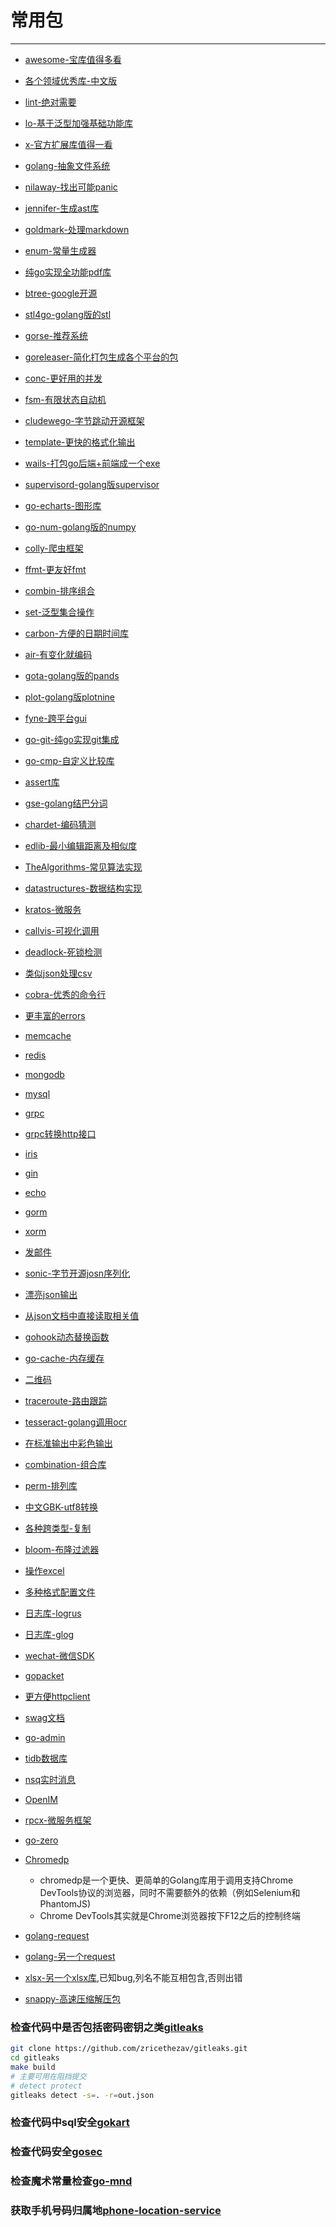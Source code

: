 # 常用包
<!-- toc --> 

***

* [awesome-宝库值得多看](https://github.com/avelino/awesome-go)
* [各个领域优秀库-中文版](https://github.com/jobbole/awesome-go-cn)
* [lint-绝对需要](github.com/golangci/golangci-lint)
* [lo-基于泛型加强基础功能库](https://github.com/samber/lo)
* [x-官方扩展库值得一看](https://pkg.go.dev/golang.org/x)
* [golang-抽象文件系统](https://github.com/spf13/afero)
* [nilaway-找出可能panic](https://github.com/uber-go/nilaway)
* [jennifer-生成ast库](https://github.com/dave/jennifer)
* [goldmark-处理markdown](https://github.com/yuin/goldmark)
* [enum-常量生成器](https://github.com/abice/go-enum)
* [纯go实现全功能pdf库](https://github.com/pdfcpu/pdfcpu)
* [btree-google开源](https://github.com/google/btree)
* [stl4go-golang版的stl](https://github.com/chen3feng/stl4go)
* [gorse-推荐系统](https://github.com/gorse-io/gorse)
* [goreleaser-简化打包生成各个平台的包](https://goreleaser.com/)
* [conc-更好用的并发](https://github.com/sourcegraph/conc)
* [fsm-有限状态自动机](https://github.com/looplab/fsm)
* [cludewego-字节跳动开源框架](https://github.com/cloudwego)
* [template-更快的格式化输出](https://github.com/valyala/quicktemplate)
* [wails-打包go后端+前端成一个exe](https://wails.app/)
* [supervisord-golang版supervisor](https://github.com/ochinchina/supervisord)
* [go-echarts-图形库](http://github.com/go-echarts/go-echarts/)
* [go-num-golang版的numpy](https://github.com/gonum/gonum)
* [colly-爬虫框架](https://github.com/gocolly/colly)
* [ffmt-更友好fmt](https://github.com/go-ffmt/ffmt/)
* [combin-排序组合](https://gonum.org/v1/gonum/stat/combin)
* [set-泛型集合操作](https://github.com/deckarep/golang-set)
* [carbon-方便的日期时间库](github.com/dromara/carbon/v2)
* [air-有变化就编码](https://github.com/cosmtrek/air)
* [gota-golang版的pands](https://github.com/go-gota/gota)
* [plot-golang版plotnine](https://github.com/gonum/plot)
* [fyne-跨平台gui](https://github.com/fyne-io/fyne)
* [go-git-纯go实现git集成](https://github.com/go-git/go-git)
* [go-cmp-自定义比较库](github.com/google/go-cmp)
* [assert库](https://github.com/stretchr/testify/assert)
* [gse-golang结巴分词](github.com/go-ego/gse)
* [chardet-编码猜测](https://github.com/saintfish/chardet)
* [edlib-最小编辑距离及相似度](https://github.com/hbollon/go-edlib)
* [TheAlgorithms-常见算法实现](https://github.com/TheAlgorithms/Go)
* [datastructures-数据结构实现](https://github.com/Workiva/go-datastructures)
* [kratos-微服务](https://go-kratos.dev)
* [callvis-可视化调用](https://github.com/ofabry/go-callvis)
* [deadlock-死锁检测](https://github.com/sasha-s/go-deadlock)
* [类似json处理csv](https://github.com/gocarina/gocsv)
* [cobra-优秀的命令行](https://github.com/spf13/cobra)
* [更丰富的errors](https://github.com/pkg/errors)
* [memcache](https://github.com/bradfitz/gomemcache/memcache)
* [redis](https://github.com/gomodule/redigo/redis)
* [mongodb](https://github.com/mongodb/mongo-go-driver)
* [mysql](github.com/go-sql-driver/mysql)
* [grpc](https://github.com/grpc/grpc-go/)
* [grpc转换http接口](https://grpc-ecosystem.github.io/grpc-gateway/)
* [iris](https://www.iris-go.com/)
* [gin](https://gin-gonic.com/)
* [echo](https://github.com/labstack/echo/)
* [gorm](https://github.com/go-gorm)
* [xorm](https://gitea.com/xorm/xorm)
* [发邮件](https://github.com/go-gomail/gomail)
* [sonic-字节开源josn序列化](https://github.com/bytedance/sonic)
* [漂亮json输出](https://github.com/hokaccha/go-prettyjson)
* [从json文档中直接读取相关值](https://github.com/tidwall/gjson)
* [gohook动态替换函数](https://github.com/brahma-adshonor/gohook)
* [go-cache-内存缓存](https://github.com/patrickmn/go-cache)
* [二维码](https://github.com/skip2/go-qrcode)
* [traceroute-路由跟踪](https://github.com/aeden/traceroute)
* [tesseract-golang调用ocr](https://github.com/otiai10/gosseract)
* [在标准输出中彩色输出](https://github.com/fatih/color)
* [combination-组合库](github.com/mxschmitt/golang-combinations)
* [perm-排列库](github.com/deltam/perm)
* [中文GBK-utf8转换](https://golang.org/x/text/encoding/simplifiedchinese)
* [各种跨类型-复制](https://github.com/jinzhu/copier)
* [bloom-布隆过滤器](https://github.com/bits-and-blooms/bloom)
* [操作excel](https://github.com/qax-os/excelize)
* [多种格式配置文件](https://github.com/spf13/viper)
* [日志库-logrus](https://github.com/sirupsen/logrus)
* [日志库-glog](https://github.com/golang/glog)
* [wechat-微信SDK](https://github.com/silenceper/wechat)
* [gopacket](https://github.com/google/gopacket)
* [更方便httpclient](https://github.com/go-resty/resty)
* [swag文档](https://github.com/swaggo/swag)
* [go-admin](https://github.com/GoAdminGroup/go-admin)
* [tidb数据库](https://github.com/pingcap/tidb)
* [nsq实时消息](https://github.com/nsqio/nsq)
* [OpenIM](https://github.com/OpenIMSDK/Open-IM-Server)
* [rpcx-微服务框架](https://github.com/smallnest/rpcx)
* [go-zero](https://go-zero.dev)
* [Chromedp](http://github.com/chromedp/chromedp)
  * chromedp是一个更快、更简单的Golang库用于调用支持Chrome DevTools协议的浏览器，同时不需要额外的依赖（例如Selenium和PhantomJS)
  * Chrome DevTools其实就是Chrome浏览器按下F12之后的控制终端

* [golang-request](https://github.com/carlmjohnson/requests)
* [golang-另一个request](https://github.com/monaco-io/request)
* [xlsx-另一个xlsx库](github.com/bingoohuang/xlsx),已知bug,列名不能互相包含,否则出错
* [snappy-高速压缩解压包](https://github.com/golang/snappy/)

### 检查代码中是否包括密码密钥之类[gitleaks](https://github.com/zricethezav/gitleaks)

```bash
git clone https://github.com/zricethezav/gitleaks.git
cd gitleaks
make build
# 主要可用在阻挡提交
# detect protect
gitleaks detect -s=. -r=out.json
```

### 检查代码中sql安全[gokart](https://github.com/praetorian-inc/gokart)

### 检查代码安全[gosec](https://github.com/securego/gosec)

### 检查魔术常量检查[go-mnd](https://github.com/tommy-muehle/go-mnd)

### 获取手机号码归属地[phone-location-service](https://github.com/wwek/phone-location-service)
